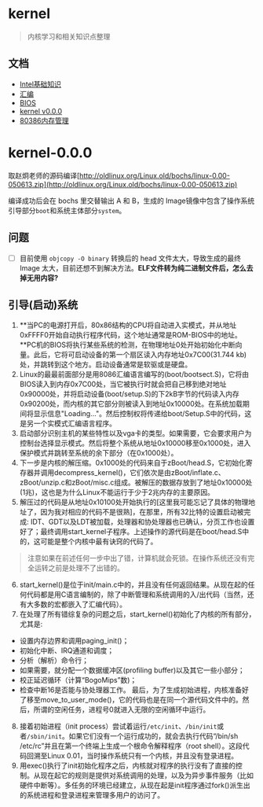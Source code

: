 # kernel

> 内核学习和相关知识点整理

## 文档

- [Intel基础知识](doc/intel.md)
- [汇编](doc/汇编.md)
- [BIOS](doc/BIOS.md)
- [kernel v0.0.0](doc/kernel-v0.0.0.md)
- [80386内存管理](doc/80386内存管理.md)


# kernel-0.0.0

取赵炯老师的源码编译[http://oldlinux.org/Linux.old/bochs/linux-0.00-050613.zip](http://oldlinux.org/Linux.old/bochs/linux-0.00-050613.zip)

编译成功后会在 bochs 里交替输出 A 和 B，生成的 Image镜像中包含了操作系统引导部分`boot`和系统主体部分`system`。

## 问题
- [ ] 目前使用 `objcopy -O binary` 转换后的 head 文件太大，导致生成的最终 Image 太大，目前还想不到解决方法。**ELF文件转为纯二进制文件后，怎么去掉无用内容?**


## 引导(启动)系统

1. **当PC的电源打开后，80x86结构的CPU将自动进入实模式，并从地址0xFFFF0开始自动执行程序代码，这个地址通常是ROM-BIOS中的地址。**PC机的BIOS将执行某些系统的检测，在物理地址0处开始初始化中断向量。此后，它将可启动设备的第一个扇区读入内存地址0x7C00(31.744 kb)处，并跳转到这个地方。启动设备通常是软驱或是硬盘。
2. Linux的最最前面部分是用8086汇编语言编写的(boot/bootsect.S)，它将由BIOS读入到内存0x7C00处，当它被执行时就会把自己移到绝对地址0x90000处，并将启动设备(boot/setup.S)的下2kB字节的代码读入内存0x90200处，而内核的其它部分则被读入到地址0x10000处。在系统加载期间将显示信息"Loading..."。然后控制权将传递给boot/Setup.S中的代码，这是另一个实模式汇编语言程序。 
3. 启动部分识别主机的某些特性以及vga卡的类型。如果需要，它会要求用户为控制台选择显示模式。然后将整个系统从地址0x10000移至0x1000处，进入保护模式并跳转至系统的余下部分（在0x1000处）。 
4. 下一步是内核的解压缩。0x1000处的代码来自于zBoot/head.S，它初始化寄存器并调用decompress_kernel()，它们依次是由zBoot/inflate.c、zBoot/unzip.c和zBoot/misc.c组成。被解压的数据存放到了地址0x10000处(1兆)，这也是为什么Linux不能运行于少于2兆内存的主要原因。
5. 解压过的代码是从地址0x10100处开始执行的[这里我可能忘记了具体的物理地址了，因为我对相应的代码不是很熟]，在那里，所有32比特的设置启动被完成: IDT、GDT以及LDT被加载，处理器和协处理器也已确认，分页工作也设置好了；最终调用start_kernel子程序。上述操作的源代码是在boot/head.S中的，这可能是整个内核中最有诀窍的代码了。
> 注意如果在前述任何一步中出了错，计算机就会死锁。在操作系统还没有完全运转之前是处理不了出错的。
6. start_kernel()是位于init/main.c中的，并且没有任何返回结果。从现在起的任何代码都是用C语言编制的，除了中断管理和系统调用的入/出代码（当然，还有大多数的宏都嵌入了汇编代码）。 
7. 在处理了所有错综复杂的问题之后，start_kernel()初始化了内核的所有部分，尤其是: 
- 设置内存边界和调用paging_init()； 
- 初始化中断、IRQ通道和调度； 
- 分析（解析）命令行； 
- 如果需要，就分配一个数据缓冲区(profiling buffer)以及其它一些小部分； 
- 校正延迟循环（计算“BogoMips”数)； 
- 检查中断16是否能与协处理器工作。 
最后，为了生成初始进程，内核准备好了移至move_to_user_mode()，它的代码也是在同一个源代码文件中的。然后，所谓的空闲任务，进程号0就进入无限的空闲循环中运行。
8. 接着初始进程（init process）尝试着运行`/etc/init`、`/bin/init`或者`/sbin/init`。如果它们没有一个运行成功的，就会去执行代码“/bin/sh /etc/rc”并且在第一个终端上生成一个根命令解释程序（root shell）。这段代码回溯至Linux 0.01，当时操作系统只有一个内核，并且没有登录进程。 
9. 用exec()执行了init初始化程序之后，内核就对程序的执行没有了直接的控制。从现在起它的规则是提供对系统调用的处理，以及为异步事件服务（比如硬件中断等）。多任务的环境已经建立，从现在起是init程序通过fork()派生出的系统进程和登录进程来管理多用户的访问了。 



